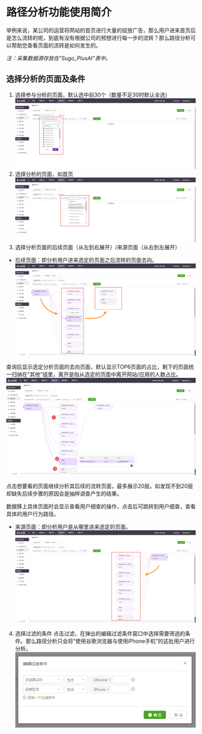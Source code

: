 # 路径分析功能使用简介
举例来说，某公司的运营将网站的首页进行大量的投放广告，那么用户进来首页后是怎么流转的呢，到底有没有根据公司的预想进行每一步的流转？那么路径分析可以帮助您查看页面的流转是如何发生的。

_注：采集数据源存放在“Sugo_PlusAI”表中。_

## 选择分析的页面及条件
1. 选择参与分析的页面，默认选中前30个（数量不足30时默认全选）
![](/assets/path/4.png)
2. 选择分析的页面，如首页
![](/assets/path/5.png)
3. 选择分析页面的后续页面（从左到右展开）/来源页面（从右到左展开）
* 后续页面：即分析用户进来选定的页面之后流转的页面去向。
![](/assets/path/6.png)

查询后显示选定分析页面的去向页面，默认显示TOP6页面的占比，剩下的页面统一归纳在“其他”组里，离开是指从选定的页面中离开网站/应用的人数占比。
![](/assets/path/7.png)

点击想要看的页面继续分析其后续的流转页面，最多展示20层。如发现不到20层却缺失后续步骤的原因会是抽样调查产生的结果。

数据移上具体页面时会显示查看用户细查的操作，点击后可跳转到用户细查，查看具体的用户行为路径。

* 来源页面：即分析用户是从哪里进来选定的页面。
![](/assets/path/8.png)

4. 选择过滤的条件
点击过滤，在弹出的编辑过滤条件窗口中选择需要筛选的条件。那么路径分析只会将“使用谷歌浏览器与使用iPhone手机”的这批用户进行分析。
![](/assets/path/9.png)
